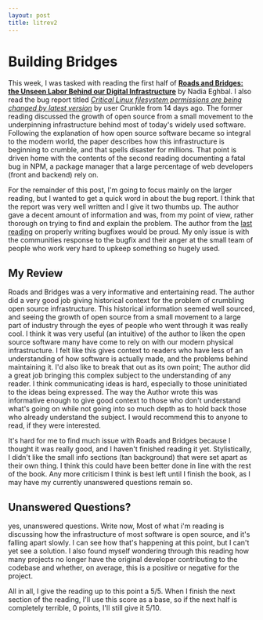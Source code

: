 ```yaml
---
layout: post
title: litrev2
---
```

# Building Bridges
This week, I was tasked with reading the first half of **[Roads and Bridges: the Unseen Labor Behind our Digital Infrastructure](https://github.com/ritjoe/hfoss/blob/master/assets/roads-and-bridges-the-unseen-labor-behind-our-digital-infrastructure.pdf)** by Nadia Eghbal. I also read the bug report titled *[Critical Linux filesystem permissions are being changed by latest version](https://github.com/npm/npm/issues/19883)* by user Crunkle from 14 days ago. The former reading discussed the growth of open source from a small movement to the underpinning infrastructure behind most of today's widely used software. Following the explanation of how open source software became so integral to the modern world, the paper describes how this infrastructure is beginning to crumble, and that spells disaster for millions. That point is driven home with the contents of the second reading documenting a fatal bug in NPM, a package manager that a large percentage of web developers (front and backend) rely on.

For the remainder of this post, I'm going to focus mainly on the larger reading, but I wanted to get a quick word in about the bug report. I think that the report was very well written and I give it two thumbs up. The author gave a decent amount of information and was, from my point of view, rather thorough on trying to find and explain the problem. The author from the [last reading](https://www.chiark.greenend.org.uk/~sgtatham/bugs.html) on properly writing bugfixes would be proud. My only issue is with the communities response to the bugfix and their anger at the small team of people who work very hard to upkeep something so hugely used.

## My Review
Roads and Bridges was a very informative and entertaining read. The author did a very good job giving historical context for the problem of crumbling open source infrastructure. This historical information seemed well sourced, and seeing the growth of open source from a small movement to a large part of industry through the eyes of people who went through it was really cool. I think it was very useful (an intuitive) of the author to liken the open source software many have come to rely on with our modern physical infrastructure. I felt like this gives context to readers who have less of an understanding of how software is actually made, and the problems behind maintaining it. I'd also like to break that out as its own point; The author did a great job bringing this complex subject to the understanding of any reader. I think communicating ideas is hard, especially to those uninitiated to the ideas being expressed. The way the Author wrote this was informative enough to give good context to those who don't understand what's going on while not going into so much depth as to hold back those who already understand the subject. I would recommend this to anyone to read, if they were interested.

It's hard for me to find much issue with Roads and Bridges because I thought it was really good, and I haven't finished reading it yet. Stylistically, I didn't like the small info sections (tan background) that were set apart as their own thing. I think this could have been better done in line with the rest of the book. Any more criticism I think is best left until I finish the book, as I may have my currently unanswered questions remain so.

## Unanswered Questions?
yes, unanswered questions. Write now, Most of what i'm reading is discussing how the infrastructure of most software is open source, and it's falling apart slowly. I can see how that's happening at this point, but I can't yet see a solution. I also found myself wondering through this reading how many projects no longer have the original developer contributing to the codebase and whether, on average, this is a positive or negative for the project.

All in all, I give the reading up to this point a 5/5. When I finish the next section of the reading, I'll use this score as a base, so if the next half is completely terrible, 0 points, I'll still give it 5/10.